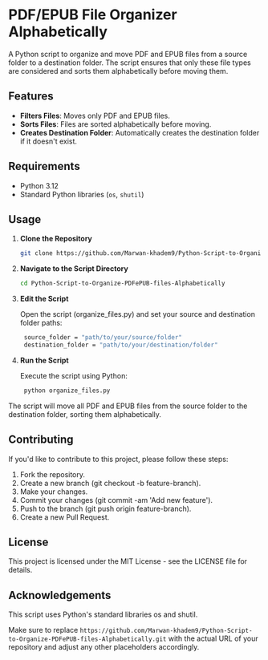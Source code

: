 # PDF/EPUB File Organizer Alphabetically 

A Python script to organize and move PDF and EPUB files from a source folder to a destination folder. The script ensures that only these file types are considered and sorts them alphabetically before moving them.

## Features

- **Filters Files**: Moves only PDF and EPUB files.
- **Sorts Files**: Files are sorted alphabetically before moving.
- **Creates Destination Folder**: Automatically creates the destination folder if it doesn't exist.

## Requirements

- Python 3.12
- Standard Python libraries (`os`, `shutil`)

## Usage

1. **Clone the Repository**

   ```sh
   git clone https://github.com/Marwan-khadem9/Python-Script-to-Organize-PDFePUB-files-Alphabetically.git

2. **Navigate to the Script Directory**

   ```sh
   cd Python-Script-to-Organize-PDFePUB-files-Alphabetically
   
3. **Edit the Script**

   Open the script (organize_files.py) and set your source and destination folder paths:

   ```sh
    source_folder = "path/to/your/source/folder"
    destination_folder = "path/to/your/destination/folder"

4. **Run the Script**

   Execute the script using Python:

   ```sh
    python organize_files.py
   
The script will move all PDF and EPUB files from the source folder to the destination folder, sorting them alphabetically.

## Contributing

If you'd like to contribute to this project, please follow these steps:

1. Fork the repository.
2. Create a new branch (git checkout -b feature-branch).
3. Make your changes.
4. Commit your changes (git commit -am 'Add new feature').
5. Push to the branch (git push origin feature-branch).
6. Create a new Pull Request.

## License

This project is licensed under the MIT License - see the LICENSE file for details.

## Acknowledgements

This script uses Python's standard libraries os and shutil.

Make sure to replace `https://github.com/Marwan-khadem9/Python-Script-to-Organize-PDFePUB-files-Alphabetically.git` with the actual URL of your repository and adjust any other placeholders accordingly.
